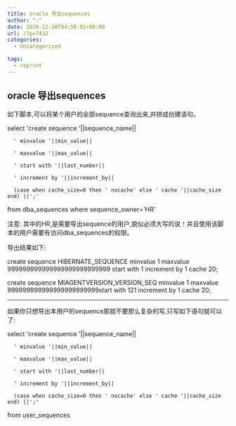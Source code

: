 ```yaml
---
title: oracle 导出sequences
author: "-"
date: 2016-12-28T04:58:01+00:00
url: /?p=7432
categories:
  - Uncategorized

tags:
  - reprint
---
```

## oracle 导出sequences
如下脚本,可以将某个用户的全部sequence查询出来,并拼成创建语句。

select 'create sequence '||sequence_name||   
  
      ' minvalue '||min_value||   
  
      ' maxvalue '||max_value||   
  
      ' start with '||last_number||   
  
      ' increment by '||increment_by||   
  
      (case when cache_size=0 then ' nocache' else ' cache '||cache_size end) ||';'  
  
from dba_sequences where sequence_owner='HR'  
  
注意: 其中的HR,是需要导出sequence的用户,貌似必须大写的说！并且使用该脚本的用户需要有访问dba_sequences的权限。

导出结果如下: 

create sequence HIBERNATE_SEQUENCE minvalue 1 maxvalue 999999999999999999999999999 start with 1 increment by 1 cache 20; 

create sequence MIAGENTVERSION_VERSION_SEQ minvalue 1 maxvalue 999999999999999999999999start with 121 increment by 1 cache 20;

---------------------------

如果你只想导出本用户的sequence那就不要那么复杂的写,只写如下语句就可以了: 

select 'create sequence '||sequence_name||  
  
      ' minvalue '||min_value||  
  
      ' maxvalue '||max_value||  
  
      ' start with '||last_number||  
  
      ' increment by '||increment_by||  
  
      (case when cache_size=0 then ' nocache' else ' cache '||cache_size end) ||';' 
  
from user_sequences
